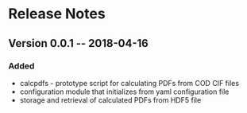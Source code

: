 # Release Notes

## Version 0.0.1 -- 2018-04-16

### Added

- calcpdfs - prototype script for calculating PDFs from COD CIF files
- configuration module that initializes from yaml configuration file
- storage and retrieval of calculated PDFs from HDF5 file
